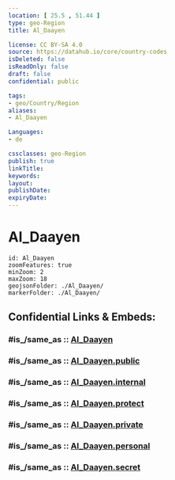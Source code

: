 ```yaml
---
location: [ 25.5 , 51.44 ] 
type: geo-Region
title: Al_Daayen

license: CC BY-SA 4.0
source: https://datahub.io/core/country-codes
isDeleted: false
isReadOnly: false
draft: false
confidential: public

tags:
- geo/Country/Region
aliases:
- Al_Daayen

Languages:
- de

cssclasses: geo-Region
publish: true
linkTitle: 
keywords: 
layout: 
publishDate: 
expiryDate: 
---
```


# Al_Daayen

```leaflet
id: Al_Daayen
zoomFeatures: true 
minZoom: 2 
maxZoom: 18
geojsonFolder: ./Al_Daayen/
markerFolder: ./Al_Daayen/
```


## Confidential Links & Embeds: 

### #is_/same_as :: [Al_Daayen](/_Standards/Earth/Continent/Asia/Asia~West/Qatar/municipalities~Qatar/Al_Daayen.md) 

### #is_/same_as :: [Al_Daayen.public](/_public/Earth/Continent/Asia/Asia~West/Qatar/municipalities~Qatar/Al_Daayen.public.md) 

### #is_/same_as :: [Al_Daayen.internal](/_internal/Earth/Continent/Asia/Asia~West/Qatar/municipalities~Qatar/Al_Daayen.internal.md) 

### #is_/same_as :: [Al_Daayen.protect](/_protect/Earth/Continent/Asia/Asia~West/Qatar/municipalities~Qatar/Al_Daayen.protect.md) 

### #is_/same_as :: [Al_Daayen.private](/_private/Earth/Continent/Asia/Asia~West/Qatar/municipalities~Qatar/Al_Daayen.private.md) 

### #is_/same_as :: [Al_Daayen.personal](/_personal/Earth/Continent/Asia/Asia~West/Qatar/municipalities~Qatar/Al_Daayen.personal.md) 

### #is_/same_as :: [Al_Daayen.secret](/_secret/Earth/Continent/Asia/Asia~West/Qatar/municipalities~Qatar/Al_Daayen.secret.md)

